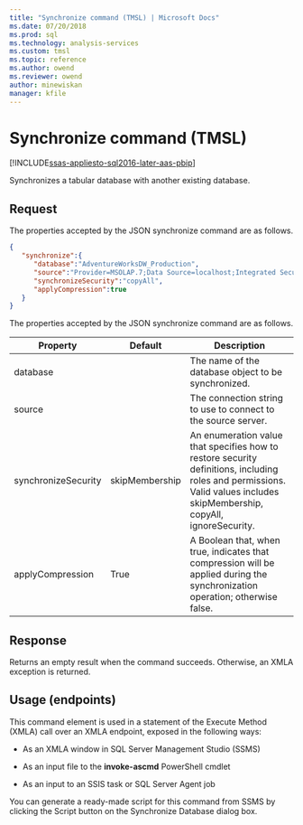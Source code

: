 ```yaml
---
title: "Synchronize command (TMSL) | Microsoft Docs"
ms.date: 07/20/2018
ms.prod: sql
ms.technology: analysis-services
ms.custom: tmsl
ms.topic: reference
ms.author: owend
ms.reviewer: owend
author: minewiskan
manager: kfile
---
```

# Synchronize command (TMSL)

[!INCLUDE[ssas-appliesto-sql2016-later-aas-pbip](../includes/ssas-appliesto-sql2016-later-aas-pbip.md)]

  Synchronizes a tabular database with another existing database.  
  
## Request  

 The properties accepted by the JSON synchronize command are as follows.  
  
```json   
{   
   "synchronize":{   
      "database":"AdventureWorksDW_Production",  
      "source":"Provider=MSOLAP.7;Data Source=localhost;Integrated Security=SSPI;Initial Catalog=AdventureWorksDW_Dev",  
      "synchronizeSecurity":"copyAll",  
      "applyCompression":true  
   }  
}  
```  
  
 The properties accepted by the JSON synchronize command are as follows.  
  
| Property | Default | Description |
| -------- | ------- | ----------- |
|database||The name of the database object to be synchronized.|  
|source||The connection string to use to connect to the source server.|  
|synchronizeSecurity|skipMembership|An enumeration value that specifies how to restore security definitions, including roles and permissions. Valid values includes skipMembership, copyAll, ignoreSecurity.|  
|applyCompression|True|A Boolean that, when true, indicates that compression will be applied during the synchronization operation; otherwise false.|  
  
## Response  

 Returns an empty result when the command succeeds. Otherwise, an XMLA exception is returned.  
  
## Usage (endpoints)  

 This command element is used in  a statement of the Execute Method (XMLA) call over an XMLA endpoint, exposed in the following ways:  
  
- As an XMLA window in SQL Server Management Studio (SSMS)  
  
- As an input file to the **invoke-ascmd** PowerShell cmdlet  
  
- As an input to an SSIS task or SQL Server Agent job  
  
 You can generate a ready-made script  for this command from SSMS by clicking the Script button on the Synchronize Database dialog box.